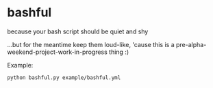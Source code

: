 # bashful
because your bash script should be quiet and shy

...but for the meantime keep them loud-like, 'cause this is a pre-alpha-weekend-project-work-in-progress thing :)

Example:

```bash
python bashful.py example/bashful.yml
```
